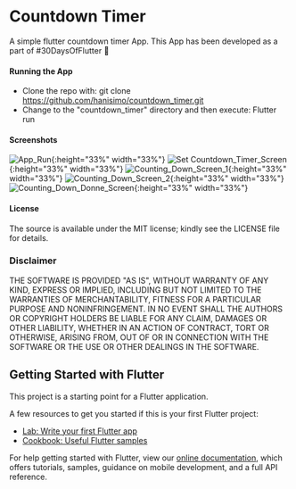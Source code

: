# Countdown Timer 
A simple flutter countdown timer App. This App has been developed as a part of #30DaysOfFlutter 💙

#### Running the App
- Clone the repo with: git clone https://github.com/hanisimo/countdown_timer.git
- Change to the "countdown_timer" directory and then execute: Flutter run

#### Screenshots
![App_Run](screenshots/Screenshot_01.gif){:height="33%" width="33%"}
![Set Countdown_Timer_Screen](screenshots/Screenshot_02.png){:height="33%" width="33%"}
![Counting_Down_Screen_1](screenshots/Screenshot_03.png){:height="33%" width="33%"}
![Counting_Down_Screen_2](screenshots/Screenshot_04.png){:height="33%" width="33%"}
![Counting_Down_Donne_Screen](screenshots/Screenshot_05.png){:height="33%" width="33%"}

#### License
The source is available under the MIT license; kindly see the LICENSE file for details.

### Disclaimer
THE SOFTWARE IS PROVIDED "AS IS", WITHOUT WARRANTY OF ANY KIND, EXPRESS OR IMPLIED, INCLUDING BUT 
NOT LIMITED TO THE WARRANTIES OF MERCHANTABILITY, FITNESS FOR A PARTICULAR PURPOSE AND 
NONINFRINGEMENT. IN NO EVENT SHALL THE AUTHORS OR COPYRIGHT HOLDERS BE LIABLE FOR ANY CLAIM, 
DAMAGES OR OTHER LIABILITY, WHETHER IN AN ACTION OF CONTRACT, TORT OR OTHERWISE, ARISING FROM, OUT 
OF OR IN CONNECTION WITH THE SOFTWARE OR THE USE OR OTHER DEALINGS IN THE SOFTWARE.


## Getting Started with Flutter

This project is a starting point for a Flutter application.

A few resources to get you started if this is your first Flutter project:

- [Lab: Write your first Flutter app](https://flutter.dev/docs/get-started/codelab)
- [Cookbook: Useful Flutter samples](https://flutter.dev/docs/cookbook)

For help getting started with Flutter, view our
[online documentation](https://flutter.dev/docs), which offers tutorials,
samples, guidance on mobile development, and a full API reference.

